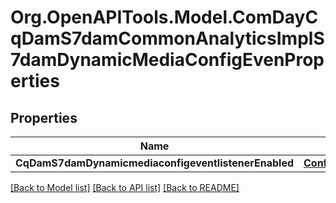 # Org.OpenAPITools.Model.ComDayCqDamS7damCommonAnalyticsImplS7damDynamicMediaConfigEvenProperties
## Properties

Name | Type | Description | Notes
------------ | ------------- | ------------- | -------------
**CqDamS7damDynamicmediaconfigeventlistenerEnabled** | [**ConfigNodePropertyBoolean**](ConfigNodePropertyBoolean.md) |  | [optional] 

[[Back to Model list]](../README.md#documentation-for-models) [[Back to API list]](../README.md#documentation-for-api-endpoints) [[Back to README]](../README.md)

